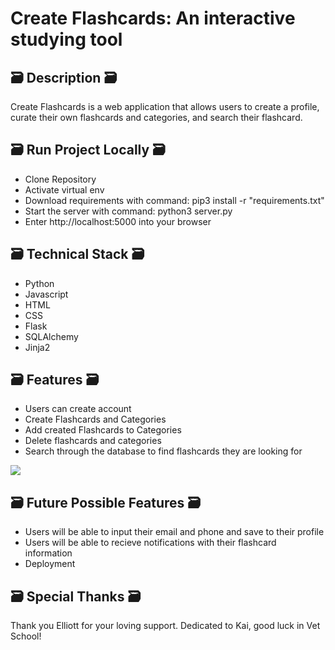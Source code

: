 # Create Flashcards: An interactive studying tool

## 🗃 Description 🗃
Create Flashcards is a web application that allows users to create a profile, curate their own flashcards and categories, and search their flashcard.

## 🗃 Run Project Locally 🗃
- Clone Repository
- Activate virtual env
- Download requirements with command: pip3 install -r "requirements.txt"
- Start the server with command:  python3 server.py
- Enter http://localhost:5000 into your browser

## 🗃 Technical Stack 🗃
- Python
- Javascript
- HTML 
- CSS
- Flask
- SQLAlchemy
- Jinja2

## 🗃 Features 🗃
- Users can create account
- Create Flashcards and Categories
- Add created Flashcards to Categories
- Delete flashcards and categories
- Search through the database to find flashcards they are looking for

<img src= "https://media3.giphy.com/media/QwjjnSicp5a2DuJu7M/giphy.gif?cid=790b76117206ceac373c4bff23c750cb50006ab2130e88f1&rid=giphy.gif&ct=g">

## 🗃 Future Possible Features 🗃
- Users will be able to input their email and phone and save to their profile
- Users will be able to recieve notifications with their flashcard information
- Deployment

## 🗃 Special Thanks 🗃
Thank you Elliott for your loving support.
Dedicated to Kai, good luck in Vet School!

